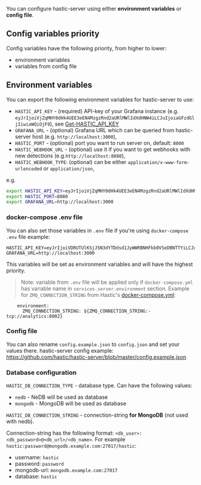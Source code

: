 You can configure hastic-server using either **environment variables** or **config file**.

## Config variables priority
Config variables have the following priority, from higher to lower:
- environment variables
- variables from config file

## Environment variables
You can export the following environment variables for hastic-server to use:
- `HASTIC_API_KEY` - (required) API-key of your Grafana instance (e.g. `eyJrIjoiVjZqMHY0dHk4UEE3eEN4MzgzRnd2aURlMWlIdXdHNW4iLCJuIjoiaGFzdGljIiwiaWQiOjF9`), see [Get-HASTIC_API_KEY](https://github.com/hastic/hastic-server/wiki/Get-HASTIC_API_KEY)
- `GRAFANA_URL` - (optional) Grafana URL which can be queried from hastic-server host (e.g. `http://localhost:3000`),
- `HASTIC_PORT` - (optional) port you want to run server on, default: `8000`
- `HASTIC_WEBHOOK_URL` - (optional) use it if you want to get webhooks with new detections (e.g.`http://localhost:8080`),
- `HASTIC_WEBHOOK_TYPE`: (optional) can be either `application/x-www-form-urlencoded` or `application/json`,

e.g.
```bash
export HASTIC_API_KEY=eyJrIjoiVjZqMHY0dHk4UEE3eEN4MzgzRnd2aURlMWlIdXdHNW4iLCJuIjoiaGFzdGljIiwiaWQiOjF9
export HASTIC_PORT=8080
export GRAFANA_URL=http://localhost:3000
```

### docker-compose .env file
You can also set those variables in `.env` file if you're using `docker-compose`
`.env` file example:
```
HASTIC_API_KEY=eyJrIjoiVDRUTUlKSjJ5N3dYTDdsd1JyWWRBNHFkb0VSeDBNTTYiLCJuIjoiaGFzdGljLXNlcnZlciIsImlkIjoxfQ==
GRAFANA_URL=http://localhost:3000
```

This variables will be set as environment variables and will have the highest priority.
>Note: variable from `.env` file will be applied only if `docker-compose.yml` has variable name in `services.server.environment` section. Example for `ZMQ_CONNECTION_STRING` from Hastic's [docker-compose.yml](https://github.com/hastic/hastic-server/blob/master/docker-compose.yml):
```
    environment:
      ZMQ_CONNECTION_STRING: ${ZMQ_CONNECTION_STRING:-tcp://analytics:8002}
```

### Config file
You can also rename `config.example.json` to `config.json` and set your values there.
hastic-server config example: https://github.com/hastic/hastic-server/blob/master/config.example.json

### Database configuration
`HASTIC_DB_CONNECTION_TYPE` - database type. Can have the following values:
- `nedb` - NeDB will be used as database
- `mongodb` - MongoDB will be used as database

`HASTIC_DB_CONNECTION_STRING` - connection-string **for MongoDB** (not used with nedb).

Connection-string has the following format: `<db_user>:<db_password>@<db_url>/<db_name>`. For example `hastic:password@mongodb.example.com:27017/hastic`:
- username: `hastic`
- password: `password`
- mongodb-url: `mongodb.example.com:27017`
- database: `hastic`
